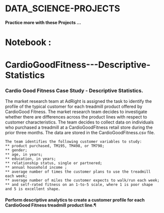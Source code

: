 # DATA_SCIENCE-PROJECTS
#### Practice more with these Projects ...


# Notebook : 

# CardioGoodFitness---Descriptive-Statistics

### Cardio Good Fitness Case Study - Descriptive Statistics.

The market research team at AdRight is assigned the task to identify the profile of the typical customer for each treadmill product offered by CardioGood Fitness. The market research team decides to investigate whether there are differences across the product lines with respect to customer characteristics. The team decides to collect data on individuals who purchased a treadmill at a CardioGoodFitness retail store during the prior three months. The data are stored in the CardioGoodFitness.csv file.
```
The team identifies the following customer variables to study:
** product purchased, TM195, TM498, or TM798;
** gender;
** age, in years;
** education, in years;
** relationship status, single or partnered;
** annual household income ;
** average number of times the customer plans to use the treadmill each week;
** average number of miles the customer expects to walk/run each week;
** and self-rated fitness on an 1-to-5 scale, where 1 is poor shape and 5 is excellent shape.
```
#### Perform descriptive analytics to create a customer profile for each CardioGood Fitness treadmill product line.¶
